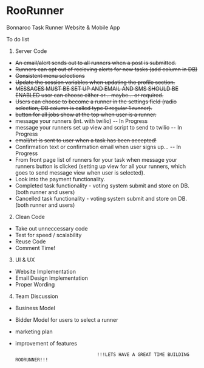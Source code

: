 RooRunner
=========

Bonnaroo Task Runner Website &amp; Mobile App

To do list

1. Server Code 
  - ~~An email/alert sends out to all runners when a post is submitted.~~
  - ~~Runners can opt out of recieving alerts for new tasks (add column in DB)~~
  - ~~Consistent menu selections~~
  - ~~Update the session variables when updating the profile section.~~ 
  - ~~MESSAGES MUST BE SET UP AND EMAIL AND SMS SHOULD BE ENABLED user can choose either or... maybe... or required.~~
  - ~~Users can choose to become a runner in the settings field (radio selection, DB column is called type 0 regular 1 runner).~~
  - ~~button for all jobs show at the top when user is a runner.~~
  - message your runners (int. with twilio) -- In Progress
  - message your runners set up view and script to send to twilio -- In Progress
  - ~~email/txt is sent to user when a task has been accepted!~~
  - Confirmation text or confirmation email when user signs up... -- In Progress
  - From front page list of runners for your task when message your runners button is clicked (setting up view for all your runners, which goes to send message view when user is selected).
  - Look into the payment functionality.
  - Completed task functionality - voting system submit and store on DB. (both runner and users) 
  - Cancelled task functionality - voting system submit and store on DB. (both runner and users)
  
  
2. Clean Code
  - Take out unneccessary code
  - Test for speed / scalability 
  - Reuse Code
  - Comment Time!

3. UI & UX
  - Website Implementation
  - Email Design Implementation
  - Proper Wording

4. Team Discussion 
  - Business Model 
  - Bidder Model for users to select a runner
  - marketing plan 
  - improvement of features 


                                      !!!LETS HAVE A GREAT TIME BUILDING ROORUNNER!!! 

